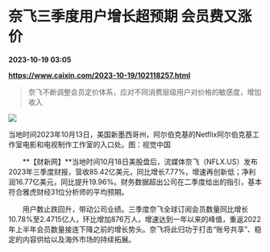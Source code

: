 # 奈飞三季度用户增长超预期 会员费又涨价

**2023-10-19 03:05**

**https://www.caixin.com/2023-10-19/102118257.html**

> 奈飞不断调整会员定价体系，应对不同消费层级用户对价格的敏感度，增加收入

  

![](https://img.caixin.com/2023-10-19/169768338089114_840_560.jpg)

当地时间2023年10月13日，美国新墨西哥州，阿尔伯克基的Netflix阿尔伯克基工作室电影和电视制作工作室的入口处。图：视觉中国

  

　　**【财新网】**当地时间10月18日美股盘后，流媒体奈飞（NFLX.US）发布2023年三季度财报，营收85.42亿美元，同比增长7.77%，增速再创新低；净利润16.77亿美元，同比提升19.96%。财务数据超出公司在二季度给出的指引，基本符合雅虎财经31位分析师的平均预期。

　　用户数止跌回升，带动公司业绩。三季度奈飞全球订阅会员数量同比增长10.78%至2.4715亿人，环比增加876万人，增速达到一年以来的峰值，重返2022年上半年会员数量接连下降之前的增长势头。奈飞将此归功于打击“账号共享”、稳定的内容供给以及海外市场的持续拓展。